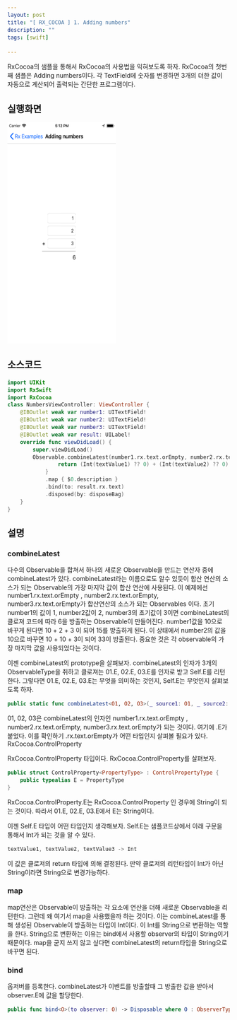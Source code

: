```yaml
---
layout: post
title: "[ RX_COCOA ] 1. Adding numbers"
description: ""
tags: [swift]

---
```

 
RxCocoa의 샘플을 통해서 RxCocoa의 사용법을 익혀보도록 하자. RxCocoa의 첫번째 샘플은 Adding numbers이다. 각 TextField에 숫자를 변경하면 3개의 더한 값이 자동으로 계산되어 출력되는 간단한 프로그램이다. 


## 실행화면 
<img src="https://github.com/wonwoo518/wonwoo518.github.io/blob/master/images/addnumber.png?raw=true" width="246" height="500" alt="">


## 소스코드 
```swift
import UIKit
import RxSwift
import RxCocoa
class NumbersViewController: ViewController {
    @IBOutlet weak var number1: UITextField!
    @IBOutlet weak var number2: UITextField!
    @IBOutlet weak var number3: UITextField!
    @IBOutlet weak var result: UILabel!
    override func viewDidLoad() {
        super.viewDidLoad()
        Observable.combineLatest(number1.rx.text.orEmpty, number2.rx.text.orEmpty, number3.rx.text.orEmpty) { textValue1, textValue2, textValue3 -> Int in
                return (Int(textValue1) ?? 0) + (Int(textValue2) ?? 0) + (Int(textValue3) ?? 0)
            }
            .map { $0.description }
            .bind(to: result.rx.text)
            .disposed(by: disposeBag)
    }
}
```


## 설명

### combineLatest
다수의 Observable을 합쳐서 하나의 새로운 Observable을 만드는 연산자 중에   combineLatest가 있다. combineLatest라는 이름으로도 
알수 있듯이 합산 연산의 소스가 되는 Observable의 가장 마지막 값이 합산 연산에 사용된다. 
이 예제에선  number1.rx.text.orEmpty , number2.rx.text.orEmpty, number3.rx.text.orEmpty가 합산연산의 소스가 되는 Observables 이다. 
초기 number1의 값이 1, number2값이 2, number3의 초기값이 3이면 combineLatest의 클로져 코드에 따라 6을 방출하는 Observable이 만들어진다. 
number1값을 10으로 바꾸게 된다면 10 + 2 + 3 이 되어 15를 방출하게 된다. 이 상태에서 number2의 값을 10으로 바꾸면 10 + 10 + 3이 되어 33이 방출된다. 
중요한 것은 각 observable의 가장 마지막 값을 사용되었다는 것이다. 

이젠 combineLatest의 prototype을 살펴보자. combineLatest의 인자가 3개의  ObservableType을 취하고 클로져는 01.E, 02.E, 03.E를 인자로 받고 Self.E를 리턴한다. 
그렇다면 01.E, 02.E, 03.E는 무엇을 의미하는 것인지, Self.E는 무엇인지 살펴보도록 하자. 

```swift
public static func combineLatest<O1, O2, O3>(_ source1: O1, _ source2: O2, _ source3: O3, resultSelector: @escaping (O1.E, O2.E, O3.E) throws -> Self.E) -> RxSwift.Observable<Self.E> where O1 : ObservableType, O2 : ObservableType, O3 : ObservableType
```

01, 02, 03은 combineLatest의 인자인 number1.rx.text.orEmpty , number2.rx.text.orEmpty, number3.rx.text.orEmpty가 되는 것이다. 
여기에 .E가 붙었다. 이를 확인하기  .rx.text.orEmpty가 어떤 타입인지 살펴볼 필요가 있다. 
RxCocoa.ControlProperty<String>

RxCocoa.ControlProperty 타입이다. RxCocoa.ControlProperty를 살펴보자. 
```swift
public struct ControlProperty<PropertyType> : ControlPropertyType {
    public typealias E = PropertyType
}
```

RxCocoa.ControlProperty.E는 RxCocoa.ControlProperty<String> 인 경우에 String이 되는 것이다. 
따라서 01.E, 02.E, 03.E에서 E는 String이다. 

이젠 Self.E 타입이 어떤 타입인지 생각해보자. 
Self.E는 샘플코드상에서 아래 구문을 통해서 Int가 되는 것을 알 수 있다. 
```swift
textValue1, textValue2, textValue3 -> Int
```
이 값은 클로져의 return 타입에 의해 결정된다. 만약 클로져의 리턴타입이 Int가 아닌 String이라면 String으로 변경가능하다. 


### map
map연산은 Observable이 방출하는 각 요소에 연산을 더해 새로운 Observable을 리턴한다. 그런데 왜 여기서 map을 사용했을까 하는 것이다. 
이는 combineLatest를 통해 생성된 Observable이 방출하는 타입이 Int이다. 이 Int를 String으로 변환하는 역할을 한다. 
String으로 변환하는 이유는 bind에서 사용할 observer의 타입이 String이기 때문이다. 
map을 굳지 쓰지 않고 싶다면 combineLatest의  return타입을 String으로 바꾸면 된다. 


### bind
옵저버를 등록한다. combineLatest가 이벤트를 방출할때 그 방출한 값을 받아서 observer.E에 값을 할당한다. 
```swift
public func bind<O>(to observer: O) -> Disposable where O : ObserverType, O.E == Self.E?
```
